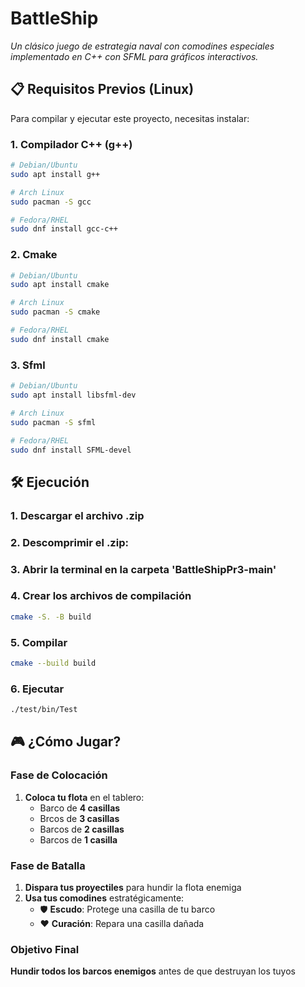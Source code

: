 # BattleShip

*Un clásico juego de estrategia naval con comodines especiales implementado en C++ con SFML para gráficos interactivos.*
##
## 📋 Requisitos Previos (Linux)  

Para compilar y ejecutar este proyecto, necesitas instalar:  

### 1. Compilador C++ (g++)  
```bash
# Debian/Ubuntu
sudo apt install g++

# Arch Linux
sudo pacman -S gcc

# Fedora/RHEL
sudo dnf install gcc-c++
```

### 2. Cmake
```bash
# Debian/Ubuntu
sudo apt install cmake

# Arch Linux
sudo pacman -S cmake

# Fedora/RHEL
sudo dnf install cmake
```

### 3. Sfml
```bash
# Debian/Ubuntu
sudo apt install libsfml-dev

# Arch Linux
sudo pacman -S sfml

# Fedora/RHEL
sudo dnf install SFML-devel
```
##
## 🛠️ Ejecución

### 1. Descargar el archivo .zip	

### 2. Descomprimir el .zip:

### 3. Abrir la terminal en la carpeta 'BattleShipPr3-main'

### 4. Crear los archivos de compilación
```bash
cmake -S. -B build
```

### 5. Compilar
```bash
cmake --build build
```

### 6. Ejecutar
```bash
./test/bin/Test
```
##
## 🎮 ¿Cómo Jugar?

### Fase de Colocación
1. **Coloca tu flota** en el tablero:
     - Barco de **4 casillas** 
     - Brcos de **3 casillas** 
     - Barcos de **2 casillas** 
     - Barcos de **1 casilla** 
  
### Fase de Batalla
1. **Dispara tus proyectiles** para hundir la flota enemiga
2. **Usa tus comodines** estratégicamente:
   - 🛡️ **Escudo**: Protege una casilla de tu barco
   - ❤️ **Curación**: Repara una casilla dañada

### Objetivo Final
**Hundir todos los barcos enemigos** antes de que destruyan los tuyos
